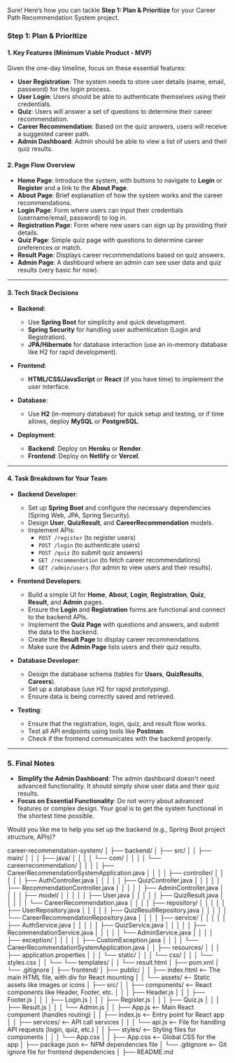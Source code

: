 Sure! Here’s how you can tackle **Step 1: Plan & Prioritize** for your Career Path Recommendation System project.

### **Step 1: Plan & Prioritize**

#### **1. Key Features (Minimum Viable Product - MVP)**

Given the one-day timeline, focus on these essential features:

- **User Registration**: The system needs to store user details (name, email, password) for the login process.
- **User Login**: Users should be able to authenticate themselves using their credentials.
- **Quiz**: Users will answer a set of questions to determine their career recommendation.
- **Career Recommendation**: Based on the quiz answers, users will receive a suggested career path.
- **Admin Dashboard**: Admin should be able to view a list of users and their quiz results.

#### **2. Page Flow Overview**

- **Home Page**: Introduce the system, with buttons to navigate to **Login** or **Register** and a link to the **About Page**.
- **About Page**: Brief explanation of how the system works and the career recommendations.
- **Login Page**: Form where users can input their credentials (username/email, password) to log in.
- **Registration Page**: Form where new users can sign up by providing their details.
- **Quiz Page**: Simple quiz page with questions to determine career preferences or match.
- **Result Page**: Displays career recommendations based on quiz answers.
- **Admin Page**: A dashboard where an admin can see user data and quiz results (very basic for now).

---

#### **3. Tech Stack Decisions**

- **Backend**: 
   - Use **Spring Boot** for simplicity and quick development.
   - **Spring Security** for handling user authentication (Login and Registration).
   - **JPA/Hibernate** for database interaction (use an in-memory database like H2 for rapid development).
   
- **Frontend**:
   - **HTML/CSS/JavaScript** or **React** (if you have time) to implement the user interface.
   
- **Database**:
   - Use **H2** (in-memory database) for quick setup and testing, or if time allows, deploy **MySQL** or **PostgreSQL**.

- **Deployment**:
   - **Backend**: Deploy on **Heroku** or **Render**.
   - **Frontend**: Deploy on **Netlify** or **Vercel**.

---

#### **4. Task Breakdown for Your Team**

- **Backend Developer**:
   - Set up **Spring Boot** and configure the necessary dependencies (Spring Web, JPA, Spring Security).
   - Design **User**, **QuizResult**, and **CareerRecommendation** models.
   - Implement APIs: 
     - `POST /register` (to register users)
     - `POST /login` (to authenticate users)
     - `POST /quiz` (to submit quiz answers)
     - `GET /recommendation` (to fetch career recommendations)
     - `GET /admin/users` (for admin to view users and their results).

- **Frontend Developers**:
   - Build a simple UI for **Home**, **About**, **Login**, **Registration**, **Quiz**, **Result**, and **Admin** pages.
   - Ensure the **Login** and **Registration** forms are functional and connect to the backend APIs.
   - Implement the **Quiz Page** with questions and answers, and submit the data to the backend.
   - Create the **Result Page** to display career recommendations.
   - Make sure the **Admin Page** lists users and their quiz results.

- **Database Developer**:
   - Design the database schema (tables for **Users**, **QuizResults**, **Careers**).
   - Set up a database (use H2 for rapid prototyping).
   - Ensure data is being correctly saved and retrieved.

- **Testing**:
   - Ensure that the registration, login, quiz, and result flow works.
   - Test all API endpoints using tools like **Postman**.
   - Check if the frontend communicates with the backend properly.

---

### **5. Final Notes**

- **Simplify the Admin Dashboard**: The admin dashboard doesn't need advanced functionality. It should simply show user data and their quiz results.
- **Focus on Essential Functionality**: Do not worry about advanced features or complex design. Your goal is to get the system functional in the shortest time possible.

Would you like me to help you set up the backend (e.g., Spring Boot project structure, APIs)?



career-recommendation-system/
│
├── backend/
│   ├── src/
│   │   ├── main/
│   │   │   ├── java/
│   │   │   │   └── com/
│   │   │   │       └── careerrecommendation/
│   │   │   │           ├── CareerRecommendationSystemApplication.java
│   │   │   │           ├── controller/
│   │   │   │           │   ├── AuthController.java
│   │   │   │           │   ├── QuizController.java
│   │   │   │           │   ├── RecommendationController.java
│   │   │   │           │   ├── AdminController.java
│   │   │   │           ├── model/
│   │   │   │           │   ├── User.java
│   │   │   │           │   ├── QuizResult.java
│   │   │   │           │   └── CareerRecommendation.java
│   │   │   │           ├── repository/
│   │   │   │           │   ├── UserRepository.java
│   │   │   │           │   ├── QuizResultRepository.java
│   │   │   │           │   └── CareerRecommendationRepository.java
│   │   │   │           ├── service/
│   │   │   │           │   ├── AuthService.java
│   │   │   │           │   ├── QuizService.java
│   │   │   │           │   ├── RecommendationService.java
│   │   │   │           │   └── AdminService.java
│   │   │   │           ├── exception/
│   │   │   │           │   ├── CustomException.java
│   │   │   │           └── CareerRecommendationSystemApplication.java
│   │   ├── resources/
│   │   │   ├── application.properties
│   │   │   └── static/
│   │   │       └── css/
│   │   │           └── styles.css
│   │   └── └── templates/
│   │       └── result.html
│   ├── pom.xml
│   └── .gitignore
│
├── frontend/
│   ├── public/
│   │   ├── index.html                      <-- The main HTML file, with div for React mounting
│   │   └── assets/                         <-- Static assets like images or icons
│   ├── src/
│   │   ├── components/                     <-- React components like Header, Footer, etc.
│   │   │   ├── Header.js
│   │   │   ├── Footer.js
│   │   │   ├── Login.js
│   │   │   ├── Register.js
│   │   │   ├── Quiz.js
│   │   │   ├── Result.js
│   │   │   └── Admin.js
│   │   ├── App.js                          <-- Main React component (handles routing)
│   │   ├── index.js                        <-- Entry point for React app
│   │   ├── services/                       <-- API call services
│   │   │   └── api.js                      <-- File for handling API requests (login, quiz, etc.)
│   │   ├── styles/                         <-- Styling files for components
│   │   │   └── App.css
│   │   ├── App.css                         <-- Global CSS for the app
│   ├── package.json                        <-- NPM dependencies file
│   └── .gitignore                          <-- Git ignore file for frontend dependencies
│
├── README.md

